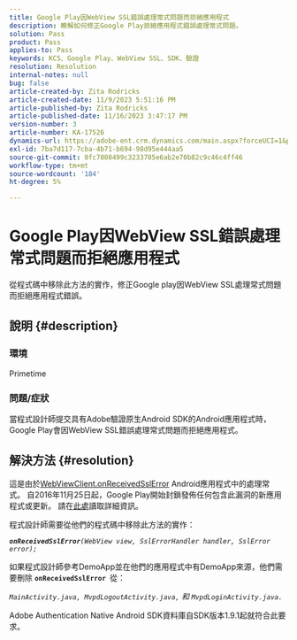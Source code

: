 ```yaml
---
title: Google Play因WebView SSL錯誤處理常式問題而拒絕應用程式
description: 瞭解如何修正Google Play拒絕應用程式錯誤處理常式問題。
solution: Pass
product: Pass
applies-to: Pass
keywords: KCS、Google Play、WebView SSL、SDK、驗證
resolution: Resolution
internal-notes: null
bug: false
article-created-by: Zita Rodricks
article-created-date: 11/9/2023 5:51:16 PM
article-published-by: Zita Rodricks
article-published-date: 11/16/2023 3:47:17 PM
version-number: 3
article-number: KA-17526
dynamics-url: https://adobe-ent.crm.dynamics.com/main.aspx?forceUCI=1&pagetype=entityrecord&etn=knowledgearticle&id=12e77291-287f-ee11-8179-6045bd006b4b
exl-id: 7ba7d117-7cba-4b71-b694-98d95e444aa5
source-git-commit: 0fc7008499c3233785e6ab2e70b82c9c46c4ff46
workflow-type: tm+mt
source-wordcount: '184'
ht-degree: 5%

---
```


# Google Play因WebView SSL錯誤處理常式問題而拒絕應用程式


從程式碼中移除此方法的實作，修正Google play因WebView SSL處理常式問題而拒絕應用程式錯誤。

## 說明 {#description}


### <b>環境</b>

Primetime



### <b>問題/症狀</b>

當程式設計師提交具有Adobe驗證原生Android SDK的Android應用程式時，Google Play會因WebView SSL錯誤處理常式問題而拒絕應用程式。


## 解決方法 {#resolution}


這是由於[WebViewClient.onReceivedSslError](https://developer.android.com/reference/android/webkit/WebViewClient.html#onReceivedSslError%28android.webkit.WebView,%20android.webkit.SslErrorHandler,%20android.net.http.SslError%29) Android應用程式中的處理常式。 自2016年11月25日起，Google Play開始封鎖發佈任何包含此漏洞的新應用程式或更新。 請在[此處](https://support.google.com/faqs/answer/7071387?hl=en)讀取詳細資訊。

程式設計師需要從他們的程式碼中移除此方法的實作：

<b>*`onReceivedSslError`</b>`(WebView view, SslErrorHandler handler, SslError error);`*

如果程式設計師參考DemoApp並在他們的應用程式中有DemoApp來源，他們需要刪除 <b>`onReceivedSslError `</b>從：

*`MainActivity.java, MvpdLogoutActivity.java,` 和 `MvpdLoginActivity.java.`*

Adobe Authentication Native Android SDK資料庫自SDK版本1.9.1起就符合此要求。
